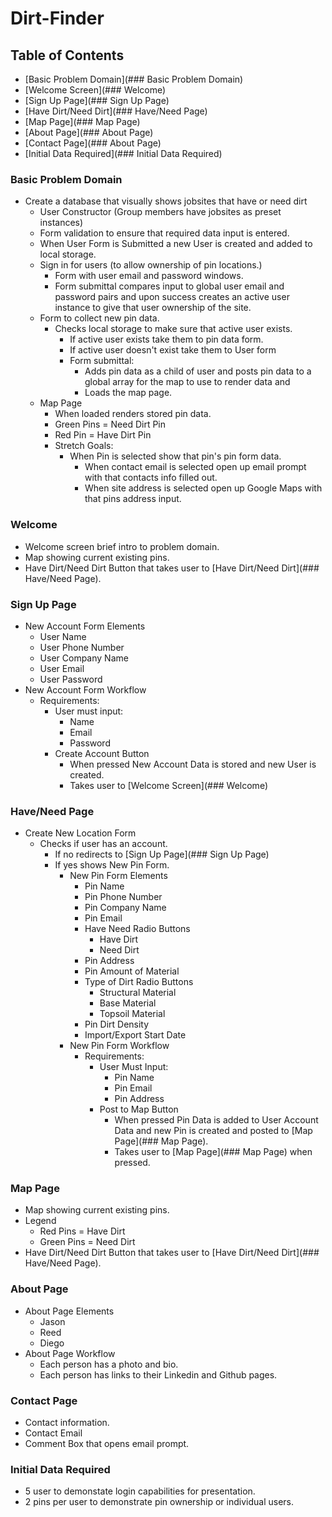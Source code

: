 # Dirt-Finder
## Table of Contents
* [Basic Problem Domain](### Basic Problem Domain)
* [Welcome Screen](### Welcome)
* [Sign Up Page](### Sign Up Page)
* [Have Dirt/Need Dirt](### Have/Need Page)
* [Map Page](### Map Page)
* [About Page](### About Page)
* [Contact Page](### About Page)
* [Initial Data Required](### Initial Data Required)

### Basic Problem Domain
* Create a database that visually shows jobsites that have or need dirt
  * User Constructor (Group members have jobsites as preset instances)
   * Form validation to ensure that required data input is entered.
   * When User Form is Submitted a new User is created and added to local storage.
  * Sign in for users (to allow ownership of pin locations.)
    * Form with user email and password windows.
    * Form submittal compares input to global user email and password pairs and upon success creates an active user instance to give that user ownership of the site. 
  * Form to collect new pin data.
    * Checks local storage to make sure that active user exists.
      * If active user exists take them to pin data form.
      * If active user doesn't exist take them to User form
      * Form submittal:
        * Adds pin data as a child of user and posts pin data to a global array for the map to use to render data and 
        * Loads the map page. 
  * Map Page
    * When loaded renders stored pin data.
    * Green Pins = Need Dirt Pin
    * Red Pin = Have Dirt Pin
    * Stretch Goals: 
      * When Pin is selected show that pin's pin form data.
        * When contact email is selected open up email prompt with that contacts info filled out.
        * When site address is selected open up Google Maps with that pins address input.

### Welcome
* Welcome screen brief intro to problem domain. 
* Map showing current existing pins.
* Have Dirt/Need Dirt Button that takes user to [Have Dirt/Need Dirt](### Have/Need Page).

### Sign Up Page
* New Account Form Elements
  * User Name
  * User Phone Number
  * User Company Name
  * User Email
  * User Password
* New Account Form Workflow
  * Requirements:
    * User must input:
      * Name
      * Email
      * Password
    * Create Account Button
      * When pressed New Account Data is stored and new User is created.
      * Takes user to [Welcome Screen](### Welcome)

### Have/Need Page
* Create New Location Form
  * Checks if user has an account.
    * If no redirects to [Sign Up Page](### Sign Up Page)
    * If yes shows New Pin Form.
      * New Pin Form Elements
        * Pin Name
        * Pin Phone Number
        * Pin Company Name
        * Pin Email 
        * Have Need Radio Buttons
          * Have Dirt
          * Need Dirt
        * Pin Address
        * Pin Amount of Material
        * Type of Dirt Radio Buttons
          * Structural Material
          * Base Material
          * Topsoil Material
        * Pin Dirt Density
        * Import/Export Start Date
      * New Pin Form Workflow
        * Requirements:
          * User Must Input:
            * Pin Name
            * Pin Email
            * Pin Address
          * Post to Map Button
            * When pressed Pin Data is added to User Account Data and new Pin is created and posted to [Map Page](### Map Page).
            * Takes user to [Map Page](### Map Page) when pressed.


### Map Page
* Map showing current existing pins.
* Legend
  * Red Pins = Have Dirt
  * Green Pins = Need Dirt
* Have Dirt/Need Dirt Button that takes user to [Have Dirt/Need Dirt](### Have/Need Page).

### About Page
* About Page Elements
  * Jason
  * Reed
  * Diego
* About Page Workflow
  * Each person has a photo and bio.
  * Each person has links to their Linkedin and Github pages.

### Contact Page
* Contact information.
* Contact Email
* Comment Box that opens email prompt.

### Initial Data Required
* 5 user to demonstate login capabilities for presentation.
* 2 pins per user to demonstrate pin ownership or individual users.

